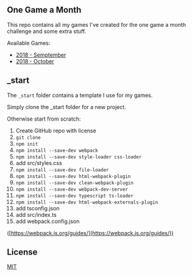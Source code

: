 ## One Game a Month

This repo contains all my games I've created for the one game a month challenge and some extra stuff.

Available Games:
- [2018 - Semptember](https://enc-ee.github.io/onegameamonth/2018-09/)
- [2018 - October](https://enc-ee.github.io/onegameamonth/2018-10/)

## _start

The `_start` folder contains a template I use for my games.

Simply clone the _start folder for a new project.

Otherwise start from scratch:

1. Create GitHub repo with license
1. `git clone`
1. `npm init`
1. `npm install --save-dev webpack`
1. `npm install --save-dev style-loader css-loader`
1. add src/styles.css
1. `npm install --save-dev file-loader`
1. `npm install --save-dev html-webpack-plugin`
1. `npm install --save-dev clean-webpack-plugin`
1. `npm install --save-dev webpack-dev-server`
1. `npm install --save-dev typescript ts-loader`
1. `npm install --save-dev html-webpack-externals-plugin`
1. add tsconfig.json
1. add src/index.ts
1. add webpack.config.json

([https://webpack.js.org/guides/](https://webpack.js.org/guides/))

## License

[MIT](https://github.com/Enc-EE/onegameamonth/blob/master/LICENSE)